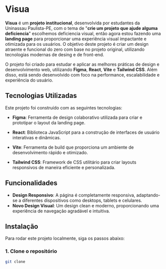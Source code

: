 # **Visua**

**Visua** é um **projeto institucional**, desenvolvida por estudantes da Uninassau Paulista-PE, com o tema de "**crie um projeto que ajude alguma deficiencia**" escolhemos deficiencia visual, então agora estou fazendo uma **landing page** para proporcionar uma experiência visual impactante e otimizada para os usuários. O objetivo deste projeto é criar um design atraente e funcional do zero com base no projeto original, utilizando tecnologias modernas de desing e de front-end.

O projeto foi criado para estudar e aplicar as melhores práticas de design e desenvolvimento web, utilizando **Figma**, **React**, **Vite** e **Tailwind CSS**. Além disso, está sendo desenvolvido com foco na performance, escalabilidade e experiência do usuário.

## **Tecnologias Utilizadas**

Este projeto foi construído com as seguintes tecnologias:

- **Figma**: Ferramenta de design colaborativo utilizada para criar e prototipar o layout da landing page.

- **React**: Biblioteca JavaScript para a construção de interfaces de usuário interativas e dinâmicas.
- **Vite**: Ferramenta de build que proporciona um ambiente de desenvolvimento rápido e otimizado.
- **Tailwind CSS**: Framework de CSS utilitário para criar layouts responsivos de maneira eficiente e personalizada.

## **Funcionalidades**

- **Design Responsivo**: A página é completamente responsiva, adaptando-se a diferentes dispositivos como desktops, tablets e celulares.
- **Novo Design Visual**: Um design clean e moderno, proporcionando uma experiência de navegação agradável e intuitiva.

## **Instalação**

Para rodar este projeto localmente, siga os passos abaixo:

### 1. Clone o repositório

```bash
git clone 
